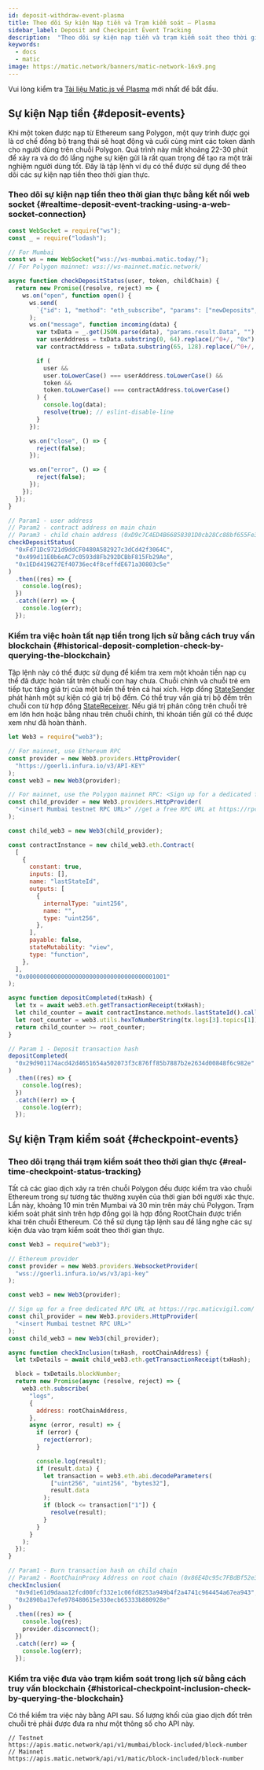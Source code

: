 ```yaml
---
id: deposit-withdraw-event-plasma
title: Theo dõi Sự kiện Nạp tiền và Trạm kiểm soát – Plasma
sidebar_label: Deposit and Checkpoint Event Tracking
description:  "Theo dõi sự kiện nạp tiền và trạm kiểm soát theo thời gian thực."
keywords:
  - docs
  - matic
image: https://matic.network/banners/matic-network-16x9.png
---
```


Vui lòng kiểm tra [Tài liệu Matic.js về Plasma](https://maticnetwork.github.io/matic.js/docs/plasma/) mới nhất để bắt đầu.

## Sự kiện Nạp tiền {#deposit-events}

Khi một token được nạp từ Ethereum sang Polygon, một quy trình được gọi là cơ chế đồng bộ trạng thái sẽ hoạt động và cuối cùng mint các token dành cho người dùng trên chuỗi Polygon. Quá trình này mất khoảng 22-30 phút để xảy ra và do đó lắng nghe sự kiện gửi là rất quan trọng để tạo ra một trải nghiệm người dùng tốt. Đây là tập lệnh ví dụ có thể được sử dụng để theo dõi các sự kiện nạp tiền theo thời gian thực.

### Theo dõi sự kiện nạp tiền theo thời gian thực bằng kết nối web socket {#realtime-deposit-event-tracking-using-a-web-socket-connection}

```jsx
const WebSocket = require("ws");
const _ = require("lodash");

// For Mumbai
const ws = new WebSocket("wss://ws-mumbai.matic.today/");
// For Polygon mainnet: wss://ws-mainnet.matic.network/

async function checkDepositStatus(user, token, childChain) {
  return new Promise((resolve, reject) => {
    ws.on("open", function open() {
      ws.send(
        `{"id": 1, "method": "eth_subscribe", "params": ["newDeposits", {"Contract": "${childChain}"}]}`
      );
      ws.on("message", function incoming(data) {
        var txData = _.get(JSON.parse(data), "params.result.Data", "");
        var userAddress = txData.substring(0, 64).replace(/^0+/, "0x");
        var contractAddress = txData.substring(65, 128).replace(/^0+/, "0x");

        if (
          user &&
          user.toLowerCase() === userAddress.toLowerCase() &&
          token &&
          token.toLowerCase() === contractAddress.toLowerCase()
        ) {
          console.log(data);
          resolve(true); // eslint-disable-line
        }
      });

      ws.on("close", () => {
        reject(false);
      });

      ws.on("error", () => {
        reject(false);
      });
    });
  });
}

// Param1 - user address
// Param2 - contract address on main chain
// Param3 - child chain address (0xD9c7C4ED4B66858301D0cb28Cc88bf655Fe34861 for mainnet)
checkDepositStatus(
  "0xFd71Dc9721d9ddCF0480A582927c3dCd42f3064C",
  "0x499d11E0b6eAC7c0593d8Fb292DCBbF815Fb29Ae",
  "0x1EDd419627Ef40736ec4f8ceffdE671a30803c5e"
)
  .then((res) => {
    console.log(res);
  })
  .catch((err) => {
    console.log(err);
  });
```

### Kiểm tra việc hoàn tất nạp tiền trong lịch sử bằng cách truy vấn blockchain {#historical-deposit-completion-check-by-querying-the-blockchain}

Tập lệnh này có thể được sử dụng để kiểm tra xem một khoản tiền nạp cụ thể đã được hoàn tất trên chuỗi con hay chưa. Chuỗi chính và chuỗi trẻ em tiếp tục tăng giá trị của một biến thể trên cả hai xích. Hợp đồng [StateSender](https://github.com/maticnetwork/contracts/blob/develop/contracts/root/stateSyncer/StateSender.sol#L38) phát hành một sự kiện có giá trị bộ đếm. Có thể truy vấn giá trị bộ đếm trên chuỗi con từ hợp đồng [StateReceiver](https://github.com/maticnetwork/genesis-contracts/blob/master/contracts/StateReceiver.sol#L12). Nếu giá trị phản công trên chuỗi trẻ em lớn hơn hoặc bằng nhau trên chuỗi chính, thì khoản tiền gửi có thể được xem như đã hoàn thành.

```js
let Web3 = require("web3");

// For mainnet, use Ethereum RPC
const provider = new Web3.providers.HttpProvider(
  "https://goerli.infura.io/v3/API-KEY"
);
const web3 = new Web3(provider);

// For mainnet, use the Polygon mainnet RPC: <Sign up for a dedicated free RPC URL at https://rpc.maticvigil.com/ or other hosted node providers.>
const child_provider = new Web3.providers.HttpProvider(
  "<insert Mumbai testnet RPC URL>" //get a free RPC URL at https://rpc.maticvigil.com/ or other hosted node providers.
);

const child_web3 = new Web3(child_provider);

const contractInstance = new child_web3.eth.Contract(
  [
    {
      constant: true,
      inputs: [],
      name: "lastStateId",
      outputs: [
        {
          internalType: "uint256",
          name: "",
          type: "uint256",
        },
      ],
      payable: false,
      stateMutability: "view",
      type: "function",
    },
  ],
  "0x0000000000000000000000000000000000001001"
);

async function depositCompleted(txHash) {
  let tx = await web3.eth.getTransactionReceipt(txHash);
  let child_counter = await contractInstance.methods.lastStateId().call();
  let root_counter = web3.utils.hexToNumberString(tx.logs[3].topics[1]);
  return child_counter >= root_counter;
}

// Param 1 - Deposit transaction hash
depositCompleted(
  "0x29d901174acd42d4651654a502073f3c876ff85b7887b2e2634d00848f6c982e"
)
  .then((res) => {
    console.log(res);
  })
  .catch((err) => {
    console.log(err);
  });
```

## Sự kiện Trạm kiểm soát {#checkpoint-events}

### Theo dõi trạng thái trạm kiểm soát theo thời gian thực {#real-time-checkpoint-status-tracking}

Tất cả các giao dịch xảy ra trên chuỗi Polygon đều được kiểm tra vào chuỗi Ethereum trong sự tương tác thường xuyên của thời gian bởi người xác thực. Lần này, khoảng 10 min trên Mumbai và 30 min trên máy chủ Polygon. Trạm kiểm soát phát sinh trên hợp đồng gọi là hợp đồng RootChain được triển khai trên chuỗi Ethereum. Có thể sử dụng tập lệnh sau để lắng nghe các sự kiện đưa vào trạm kiểm soát theo thời gian thực.

```jsx
const Web3 = require("web3");

// Ethereum provider
const provider = new Web3.providers.WebsocketProvider(
  "wss://goerli.infura.io/ws/v3/api-key"
);

const web3 = new Web3(provider);

// Sign up for a free dedicated RPC URL at https://rpc.maticvigil.com/ or other hosted node providers.
const chil_provider = new Web3.providers.HttpProvider(
  "<insert Mumbai testnet RPC URL>"
);
const child_web3 = new Web3(chil_provider);

async function checkInclusion(txHash, rootChainAddress) {
  let txDetails = await child_web3.eth.getTransactionReceipt(txHash);

  block = txDetails.blockNumber;
  return new Promise(async (resolve, reject) => {
    web3.eth.subscribe(
      "logs",
      {
        address: rootChainAddress,
      },
      async (error, result) => {
        if (error) {
          reject(error);
        }

        console.log(result);
        if (result.data) {
          let transaction = web3.eth.abi.decodeParameters(
            ["uint256", "uint256", "bytes32"],
            result.data
          );
          if (block <= transaction["1"]) {
            resolve(result);
          }
        }
      }
    );
  });
}

// Param1 - Burn transaction hash on child chain
// Param2 - RootChainProxy Address on root chain (0x86E4Dc95c7FBdBf52e33D563BbDB00823894C287 for mainnet)
checkInclusion(
  "0x9d1e61d9daaa12fcd00fcf332e1c06fd8253a949b4f2a4741c964454a67ea943",
  "0x2890ba17efe978480615e330ecb65333b880928e"
)
  .then((res) => {
    console.log(res);
    provider.disconnect();
  })
  .catch((err) => {
    console.log(err);
  });
```

### Kiểm tra việc đưa vào trạm kiểm soát trong lịch sử bằng cách truy vấn blockchain {#historical-checkpoint-inclusion-check-by-querying-the-blockchain}

Có thể kiểm tra việc này bằng API sau. Số lượng khối của giao dịch đốt trên chuỗi trẻ phải được đưa ra như một thông số cho API này.

```
// Testnet
https://apis.matic.network/api/v1/mumbai/block-included/block-number
// Mainnet
https://apis.matic.network/api/v1/matic/block-included/block-number
```
